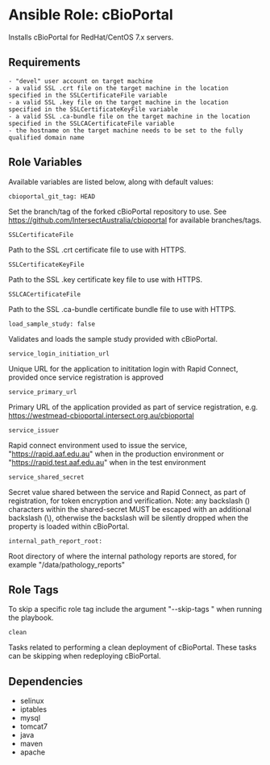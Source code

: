 # Ansible Role: cBioPortal

Installs cBioPortal for RedHat/CentOS 7.x servers.

## Requirements

    - "devel" user account on target machine
    - a valid SSL .crt file on the target machine in the location specified in the SSLCertificateFile variable
    - a valid SSL .key file on the target machine in the location specified in the SSLCertificateKeyFile variable
    - a valid SSL .ca-bundle file on the target machine in the location specified in the SSLCACertificateFile variable
    - the hostname on the target machine needs to be set to the fully qualified domain name

## Role Variables

Available variables are listed below, along with default values:

    cbioportal_git_tag: HEAD

Set the branch/tag of the forked cBioPortal repository to use. See https://github.com/IntersectAustralia/cbioportal for available branches/tags.

    SSLCertificateFile

Path to the SSL .crt certificate file to use with HTTPS.

    SSLCertificateKeyFile

Path to the SSL .key certificate key file to use with HTTPS.

    SSLCACertificateFile

Path to the SSL .ca-bundle certificate bundle file to use with HTTPS.

    load_sample_study: false

Validates and loads the sample study provided with cBioPortal.

    service_login_initiation_url
    
Unique URL for the application to inititation login with Rapid Connect, provided once service registration is approved

    service_primary_url

Primary URL of the application provided as part of service registration, e.g. https://westmead-cbioportal.intersect.org.au/cbioportal

    service_issuer
    
Rapid connect environment used to issue the service, "https://rapid.aaf.edu.au" when in the production environment or "https://rapid.test.aaf.edu.au" when in the test environment

    service_shared_secret
    
Secret value shared between the service and Rapid Connect, as part of registration, for token encryption and verification. 
Note: any backslash (\) characters within the shared-secret MUST be escaped with an additional backslash (\\), otherwise the backslash will be silently dropped when the property is loaded within cBioPortal.

    internal_path_report_root:

Root directory of where the internal pathology reports are stored, for example "/data/pathology_reports"

## Role Tags

To skip a specific role tag include the argument "--skip-tags <tag>" when running the playbook.

    clean

Tasks related to performing a clean deployment of cBioPortal. These tasks can be skipping when redeploying cBioPortal.

## Dependencies
  - selinux
  - iptables
  - mysql
  - tomcat7
  - java
  - maven
  - apache
